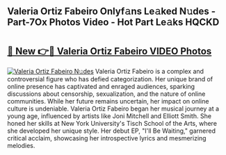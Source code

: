 ## Valeria Ortiz Fabeiro Onlyf𝚊ns Le𝚊ked N𝚞des - Part-7Ox Photos Video - Hot Part Le𝚊ks HQCKD

# <h2><a href="http://ab2121.deff.icu/?id=Valeria+Ortiz+Fabeiro">🔗 New 👉🔴 Valeria Ortiz Fabeiro VIDEO Photos</a></h2>

[![Valeria Ortiz Fabeiro N𝚞des](https://i.imgur.com/rIISA9y.gif)](http://ab2121.deff.icu/?id=Valeria+Ortiz+Fabeiro)
Valeria Ortiz Fabeiro is a complex and controversial figure who has defied categorization. Her unique brand of online presence has captivated and enraged audiences, sparking discussions about censorship, sexualization, and the nature of online communities. While her future remains uncertain, her impact on online culture is undeniable. Valeria Ortiz Fabeiro began her musical journey at a young age, influenced by artists like Joni Mitchell and Elliott Smith. She honed her skills at New York University's Tisch School of the Arts, where she developed her unique style. Her debut EP, "I'll Be Waiting," garnered critical acclaim, showcasing her introspective lyrics and mesmerizing melodies.
